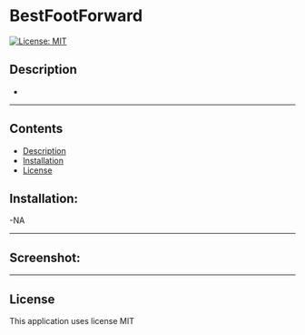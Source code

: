 # BestFootForward
[![License: MIT](https://img.shields.io/badge/License-MIT-yellow.svg)](https://opensource.org/licenses/MIT)

## Description
-

 
---
## Contents
- [Description](#description)
- [Installation](#installation)
- [License](#license)



## Installation:
-NA

---

## Screenshot:





---


 ## License
This application uses license MIT
